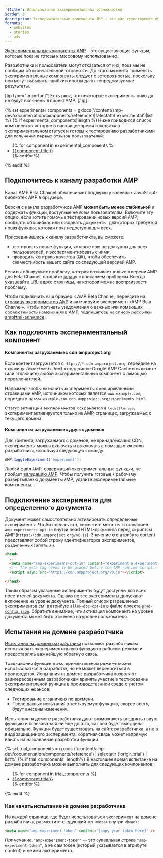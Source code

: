 ```yaml
---
'$title': Использование экспериментальных возможностей
$order: 3
description: Экспериментальные компоненты AMP — это уже существующие функции, которые пока не готовы к массовому использованию.
formats:
  - websites
  - stories
  - ads
---
```


[Экспериментальные компоненты AMP](https://github.com/ampproject/amphtml/tree/main/tools/experiments) – это существующие функции, которые пока не готовы к массовому использованию.

Разработчики и пользователи могут отказаться от них, пока мы не сообщим об окончательной готовности. До этого момента применять экспериментальные компоненты следует с осторожностью, поскольку они могут вызывать ошибки и иногда дают непредсказуемые результаты.

[tip type="important"] Есть риск, что некоторые эксперименты никогда не будут включены в проект AMP. [/tip]

{% set experimental_components = g.docs('/content/amp-dev/documentation/components/reference')|selectattr('experimental')|list %} {% if experimental_components|length %} Ниже приводится список компонентов, которые в настоящее время находятся в экспериментальном статусе и готовы к тестированию разработчиками для получения первых отзывов пользователей:

<ul>{% for component in experimental_components %}<li><a href="{{ component.url.path }}">{{ component.title }}</a></li>{% endfor %}</ul>{% endif %}

## Подключитесь к каналу разработки AMP

Канал AMP Beta Channel обеспечивает поддержку новейших JavaScript-библиотек AMP в браузере.

Версия с канала разработчиков AMP **может быть менее стабильной** и содержать функции, доступные не всем пользователям. Включите эту опцию, если хотите помочь в тестировании новых версий AMP, сообщать об ошибках или создавать документы, для которых требуется новая функция, которая пока недоступна для всех.

Присоединившись к каналу разработчиков, вы сможете:

- тестировать новые функции, которые еще не доступны для всех пользователей, и экспериментировать с ними.
- проводить контроль качества (QA), чтобы обеспечить совместимость вашего сайта со следующей версией AMP.

Если вы обнаружите проблему, которая возникает только в версии AMP для Beta Channel, создайте [задачу](https://github.com/ampproject/amphtml/issues/new) с описанием проблемы. Всегда указывайте URL-адрес страницы, на которой можно воспроизвести проблему.

Чтобы подключить ваш браузер к AMP Beta Channel, перейдите на [страницу экспериментов AMP](https://cdn.ampproject.org/experiments.html) и активируйте эксперимент «AMP Beta Channel». Чтобы получать уведомления о важных или ломающих совместимость изменениях в AMP, подпишитесь на список рассылки [amphtml-announce](https://groups.google.com/forum/#!forum/amphtml-announce).

## Как подключить экспериментальный компонент

#### Компоненты, загружаемые с cdn.ampproject.org

Если контент загружается с `https://*.cdn.ampproject.org`, перейдите на страницу `/experiments.html` в поддомене Google AMP Cache и включите (или отключите) любой экспериментальный компонент с помощью переключателей.

Например, чтобы включить эксперименты с кешированными страницами AMP, источником которых является `www.example.com`, перейдите на `www-example-com.cdn.ampproject.org/experiments.html`.

Статус активации экспериментов сохраняется в `localStorage`; эксперимент активируется только на AMP-страницах, загружаемых с текущего домена.

#### Компоненты, загружаемые с других доменов

Для контента, загружаемого с доменов, не принадлежащих CDN, эксперименты можно включать и выключать с помощью консоли разработчика, используя следующую команду:

```js
AMP.toggleExperiment('experiment');
```

Любой файл AMP, содержащий экспериментальные функции, не пройдет [валидацию AMP](validation-workflow/validate_amp.md). Чтобы получить готовые к рабочему развертыванию документы AMP, удалите экспериментальные компоненты.

## Подключение эксперимента для определенного документа

Документ может самостоятельно активировать определенные эксперименты. Чтобы сделать это, поместите мета-тег с названием `amp-experiments-opt-in` внутри head HTML-документа перед скриптом AMP (`https://cdn.ampproject.org/v0.js`). Значение его атрибута content представляет собой строку идентификаторов экспериментов, разделенных запятыми.

```html
<head>
  ...
  <meta name="amp-experiments-opt-in" content="experiment-a,experiment-b" />
  <!-- The meta tag needs to be placed before the AMP runtime script.-->
  <script async src="https://cdn.ampproject.org/v0.js"></script>
  ...
</head>
```

Таким образом указанные эксперименты будут доступны для всех посетителей документа. Однако не все эксперименты допускают включение на уровне документа. Полный список разрешенных экспериментов см. в атрибуте `allow-doc-opt-in` в файле проекта [`prod-config.json`](https://github.com/ampproject/amphtml/blob/main/build-system/global-configs/prod-config.json). Обратите внимание, что активация компонента на уровне документа может быть отменена на уровне пользователя.

## Испытания на домене разработчика

[Испытания на домене разработчика](https://github.com/GoogleChrome/OriginTrials/blob/gh-pages/explainer.md) позволяют разработчикам использовать экспериментальную функцию в рабочем режиме и предоставлять важнейшую обратную связь.

Традиционно функция в экспериментальном режиме может использоваться в разработке, но не может переноситься в производство. Испытания на домене разработчика позволяют заинтересованным разработчикам принять участие в тестировании экспериментальной функции в производственной среде с учетом следующих нюансов:

- Тестирование ограничено по времени.
- После данных испытаний в тестируемую функцию, скорее всего, будут внесены изменения.

Испытания на домене разработчика дают возможность внедрять новую функцию и пользоваться ей еще до того, как она будет выпущена официально. Функция будет существовать на сайте разработчика, а не в виде защищенного эксперимента; обратная связь может напрямую влиять на направление разработки функции.

{% set trial_components = g.docs ('/content/amp-dev/documentation/components/reference') | selectattr ('origin_trial') | list%} {% if trial_components | length%} В настоящее время испытание на домене разработчика можно выполнять для следующих компонентов:

<ul>{% for component in trial_components %}<li><a href="{{ component.url.path }}">{{ component.title }}</a></li>{% endfor %}</ul>{% endif %}

### Как начать испытание на домене разработчика

На каждой странице, где будет использоваться эксперимент на домене разработчика, разместите следующий тег `<meta>` внутри `<head>`:

```html
<meta name="amp-experiment-token" content="{copy your token here}" />
```

Примечание. `"amp-experiment-token"` — это буквальная строка `"amp-experiment-token"`, а не сам токен (который указывается в атрибуте content) и не имя эксперимента.

